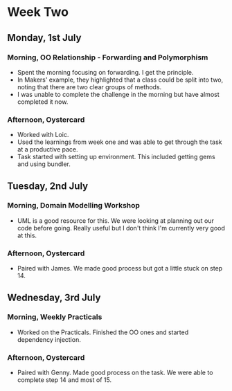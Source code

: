 # Week Two

## Monday, 1st July

### Morning, OO Relationship - Forwarding and Polymorphism
- Spent the morning focusing on forwarding. I get the principle.
- In Makers' example, they highlighted that a class could be split into two, noting that there are two clear groups of methods.
- I was unable to complete the challenge in the morning but have almost completed it now.

### Afternoon, Oystercard
- Worked with Loic.
- Used the learnings from week one and was able to get through the task at a productive pace.
- Task started with setting up environment. This included getting gems and using bundler.

## Tuesday, 2nd July

### Morning, Domain Modelling Workshop
- UML is a good resource for this. We were looking at planning out our code before going. Really useful but I don't think I'm currently very good at this.

### Afternoon, Oystercard
- Paired with James. We made good process but got a little stuck on step 14.

## Wednesday, 3rd July

### Morning, Weekly Practicals
- Worked on the Practicals. Finished the OO ones and started dependency injection.

### Afternoon, Oystercard
- Paired with Genny. Made good process on the task. We were able to complete step 14 and most of 15. 
